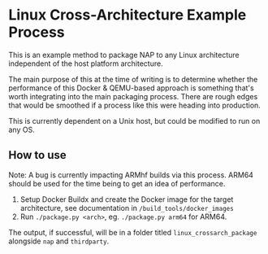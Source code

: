 # Linux Cross-Architecture Example Process

This is an example method to package NAP to any Linux architecture independent of the host platform architecture. 

The main purpose of this at the time of writing is to determine whether the performance of this Docker & QEMU-based approach is something that's worth integrating into the main packaging process. There are rough edges that would be smoothed if a process like this were heading into production.

This is currently dependent on a Unix host, but could be modified to run on any OS.

## How to use

Note: A bug is currently impacting ARMhf builds via this process. ARM64 should be used for the time being to get an idea of performance.

1. Setup Docker Buildx and create the Docker image for the target architecture, see documentation in `/build_tools/docker_images`
2. Run `./package.py <arch>`, eg. `./package.py arm64` for ARM64.

The output, if successful, will be in a folder titled `linux_crossarch_package` alongside `nap` and `thirdparty`.